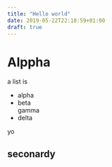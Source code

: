 ```yaml
---
title: "Hello world"
date: 2019-05-22T22:18:59+01:00
draft: true
---
```

# Alppha

a list is
 * alpha
 * beta   
 gamma
 * delta

 yo

 ## seconardy
 

